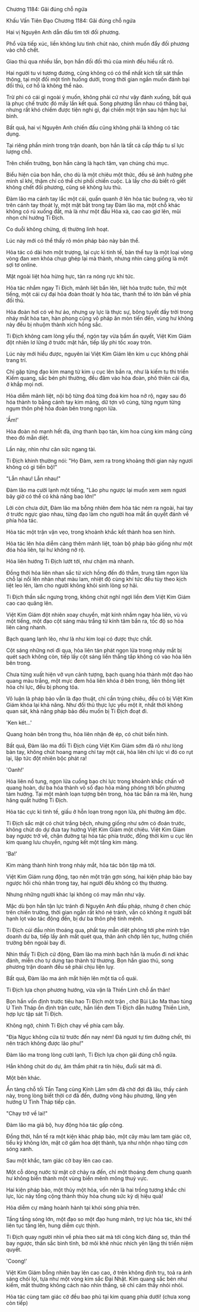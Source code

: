 




Chương 1184: Gãi đúng chỗ ngứa


Khấu Vấn Tiên Đạo Chương 1184: Gãi đúng chỗ ngứa

Hai vị Nguyên Anh dẫn đầu tìm tới đối phương.

Phổ vừa tiếp xúc, liền không lưu tình chút nào, chính muốn đẩy đối phương vào chỗ chết.

Giao thủ qua nhiều lần, bọn hắn đối đối thủ của mình đều hiểu rất rõ.

Hai người tu vi tương đương, cũng không có có thể nhất kích tất sát thần thông, tại một đối một tình huống dưới, trong thời gian ngắn muốn đánh bại đối thủ, cơ hồ là không thể nào.

Trừ phi có cái gì ngoài ý muốn, không phải cứ như vậy đánh xuống, bất quá là phục chế trước đó mấy lần kết quả. Song phương lẫn nhau có thắng bại, nhưng rất khó chiếm được tiện nghi gì, đại chiến một trận sau hậm hực lui binh.

Bất quá, hai vị Nguyên Anh chiến đấu cũng không phải là không có tác dụng.

Tại riêng phần mình trong trận doanh, bọn hắn là tất cả cấp thấp tu sĩ lực lượng chỗ.

Trên chiến trường, bọn hắn càng là hạch tâm, vạn chúng chú mục.

Biểu hiện của bọn hắn, cho dù là một chiêu một thức, đều sẽ ảnh hưởng phe mình sĩ khí, thậm chí có thể chi phối chiến cuộc. Là lấy cho dù biết rõ giết không chết đối phương, cũng sẽ không lưu thủ.

Đàm lão ma cánh tay lắc một cái, quấn quanh ở lên hỏa tác buông ra, vèo từ trên cánh tay thoát ly, một mặt bắt trong tay Đàm lão ma, một chỗ khác không có rủ xuống đất, mà là như một đầu Hỏa xà, cao cao giơ lên, mũi nhọn chỉ hướng Ti Địch.

Co duỗi không chừng, dị thường linh hoạt.

Lúc này mới có thể thấy rõ món pháp bảo này bản thể.

Hỏa tác có dài hơn một trượng, lại cực kì tinh tế, bản thể tuy là một loại vòng vòng đan xen khóa chụp ghép lại mà thành, nhưng nhìn càng giống là một sợi tơ online.

Mặt ngoài liệt hỏa hừng hực, tản ra nóng rực khí tức.

Hỏa tác nhắm ngay Ti Địch, mãnh liệt bắn lên, liệt hỏa trước tuôn, thử một tiếng, một cái cự đại hỏa đoàn thoát ly hỏa tác, thanh thế to lớn bắn về phía đối thủ.

Hỏa đoàn hơi có vẻ hư ảo, nhưng uy lực là thực sự, bông tuyết đầy trời trong nháy mắt hòa tan, hàn phong cũng vô pháp ăn mòn tiến đến, vùng hư không này đều bị nhuộm thành xích hồng sắc.

Ti Địch không cam lòng yếu thế, ngón tay vừa bấm ấn quyết, Việt Kim Giám đột nhiên lơ lửng ở trước mặt hắn, tiếp lấy phi tốc xoay tròn.

Lúc này mới hiểu được, nguyên lai Việt Kim Giám lên kim u cục không phải trang trí.

Chỉ gặp từng đạo kim mang từ kim u cục lên bắn ra, như là kiếm tu thi triển Kiếm quang, sắc bén phi thường, đều đâm vào hỏa đoàn, phô thiên cái địa, ở khắp mọi nơi.

Hỏa diễm mãnh liệt, nội bộ từng đoá từng đoá kim hoa nở rộ, ngay sau đó hóa thành to bằng cánh tay kim mãng, dữ tợn vô cùng, từng ngụm từng ngụm thôn phệ hỏa đoàn bên trong ngọn lửa.

'Ầm!'

Hỏa đoàn nỏ mạnh hết đà, ứng thanh bạo tán, kim hoa cùng kim mãng cũng theo đó mẫn diệt.

Lần này, nhìn như cân sức ngang tài.

Ti Địch khinh thường nói: "Họ Đàm, xem ra trong khoảng thời gian này ngươi không có gì tiến bộ!"

"Lẫn nhau! Lẫn nhau!"

Đàm lão ma cười lạnh một tiếng, "Lão phu ngược lại muốn xem xem ngươi bây giờ có thể có khả năng bao lớn!"

Lời còn chưa dứt, Đàm lão ma bỗng nhiên đem hỏa tác ném ra ngoài, hai tay ở trước ngực giao nhau, từng đạo làm cho người hoa mắt ấn quyết đánh về phía hỏa tác.

Hỏa tác một trận vặn vẹo, trong khoảnh khắc kết thành hoa sen hình.

Hỏa tác lên hỏa diễm càng thêm mãnh liệt, toàn bộ pháp bảo giống như một đóa hỏa liên, tại hư không nở rộ.

Hỏa liên hướng Ti Địch lướt tới, như chậm mà nhanh.

Đồng thời hỏa liên nhan sắc từ xích hồng đến đỏ thẫm, trung tâm ngọn lửa chỗ lại nổi lên nhàn nhạt màu lam, nhiệt độ cùng khí tức đều tùy theo kịch liệt leo lên, làm cho người không khỏi sinh lòng sợ hãi.

Ti Địch thần sắc ngưng trọng, không chút nghĩ ngợi liền đem Việt Kim Giám cao cao quăng lên.

Việt Kim Giám đột nhiên xoay chuyển, mặt kính nhắm ngay hỏa liên, vù vù một tiếng, một đạo cột sáng màu trắng từ kính tâm bắn ra, tốc độ so hỏa liên càng nhanh.

Bạch quang lạnh lẽo, như là như kim loại có được thực chất.

Cột sáng những nơi đi qua, hỏa liên tán phát ngọn lửa trong nháy mắt bị quét sạch không còn, tiếp lấy cột sáng liền thẳng tắp không có vào hỏa liên bên trong.

Chưa từng xuất hiện vỡ vụn cảnh tượng, bạch quang hóa thành một đạo hào quang màu trắng, một mực đem hỏa liên khóa ở bên trong, liên thông liệt hỏa chi lực, đều bị phong tỏa.

Vô luận là pháp bảo vẫn là đạo thuật, chỉ cần trúng chiêu, đều có bị Việt Kim Giám khóa lại khả năng. Như đối thủ thực lực yếu một ít, nhất thời không quan sát, khả năng pháp bảo đều muốn bị Ti Địch đoạt đi.

'Ken két...'

Quang hoàn bên trong thu, hỏa liên nhận đè ép, có chút biến hình.

Bất quá, Đàm lão ma đối Ti Địch cùng Việt Kim Giám sớm đã rõ như lòng bàn tay, không chút hoang mang chỉ tay một cái, hỏa liên chi lực vì đó co rụt lại, lập tức đột nhiên bộc phát ra!

'Oanh!'

Hỏa liên nổ tung, ngọn lửa cuồng bạo chi lực trong khoảnh khắc chấn vỡ quang hoàn, dư ba hóa thành vô số đạo hỏa mãng phóng tới bốn phương tám hướng. Tại một mảnh loạn tượng bên trong, hỏa tác bắn ra mà lên, hung hăng quất hướng Ti Địch.

Hỏa tác cực kì tinh tế, giấu ở hỗn loạn trong ngọn lửa, phi thường âm độc.

Ti Địch sắc mặt có chút trắng bệch, nhưng giống như sớm có đoán trước, không chút do dự đưa tay hướng Việt Kim Giám một chiêu. Việt Kim Giám bay ngược trở về, chặn đường tại hỏa tác phía trước, đồng thời kim u cục lên kim quang lưu chuyển, ngưng kết một tầng kim màng.

'Ba!'

Kim màng thành hình trong nháy mắt, hỏa tác bôn tập mà tới.

Việt Kim Giám rung động, tạo nên một trận gợn sóng, hai kiện pháp bảo bay ngược hồi chủ nhân trong tay, hai người đều không có thụ thương.

Nhưng những người khác lại không có may mắn như vậy.

Mặc dù bọn hắn tận lực tránh đi Nguyên Anh đấu pháp, nhưng ở chen chúc trên chiến trường, thời gian ngắn rất khó né tránh, vẫn có không ít người bất hạnh lọt vào tác động đến, bị dư ba thôn phệ tính mệnh.

Ti Địch cúi đầu nhìn thoáng qua, phất tay mẫn diệt phóng tới phe mình trận doanh dư ba, tiếp lấy ánh mắt quét qua, thân ảnh chớp liên tục, hướng chiến trường bên ngoài bay đi.

Nhìn thấy Ti Địch cử động, Đàm lão ma minh bạch hắn là muốn đi nơi khác đánh, miễn cho tự dưng tạo thành tử thương. Bọn hắn giao thủ, song phương trận doanh đều sẽ phải chịu liện lụy.

Bất quá, Đàm lão ma ánh mắt hiện lên một tia cổ quái.

Ti Địch lựa chọn phương hướng, vừa vặn là Thiền Linh chỗ ẩn thân!

Bọn hắn vốn định trước tiêu hao Ti Địch một trận , chờ Bùi Lão Ma thao túng U Tinh Tháp ổn định trận cước, hắn liền đem Ti Địch dẫn hướng Thiền Linh, hợp lực tập sát Ti Địch.

Không ngờ, chính Ti Địch chạy về phía cạm bẫy.

"Địa Ngục không cửa từ trước đến nay ném! Đã ngươi tự tìm đường chết, thì nên trách không được lão phu!"

Đàm lão ma trong lòng cười lạnh, Ti Địch lựa chọn gãi đúng chỗ ngứa.

Hắn không chút do dự, âm thầm phát ra tín hiệu, đuổi sát mà đi.

Một bên khác.

Ẩn tàng chỗ tối Tần Tang cùng Kính Lâm sớm đã chờ đợi đã lâu, thấy cảnh này, trong lòng biết thời cơ đã đến, đường vòng hậu phương, lặng yên hướng U Tinh Tháp tiếp cận.

"Chạy trở về lai!"

Đàm lão ma giả bộ, huy động hỏa tác gấp công.

Đồng thời, hắn tế ra một kiện khác pháp bảo, một cây màu lam tam giác cờ, tiểu kỳ không lớn, mặt cờ gấm hoa dệt thành, tựa như nhộn nhạo từng cơn sóng xanh.

Sau một khắc, tam giác cờ bay lên cao cao.

Một cỗ dòng nước từ mặt cờ chảy ra đến, chỉ một thoáng đem chung quanh hư không biến thành một vùng biển mênh mông thuỷ vực.

Hai kiện pháp bảo, một thủy một hỏa, vốn nên là hai trồng tương khắc chi lực, lúc này tổng cộng thành thủy hỏa chung sức kỳ dị hiệu quả!

Hỏa diễm cự mãng hoành hành tại khói sóng phía trên.

Tầng tầng sóng lớn, một đạo so một đạo hung mãnh, trợ lực hỏa tác, khí thế liên tục tăng lên, hung diễm cực thịnh.

Ti Địch quay người nhìn về phía theo sát mà tới công kích đáng sợ, thân thể bay ngược, thần sắc bình tĩnh, bờ môi khẽ nhúc nhích yên lặng thi triển niệm quyết.

'Coong!'

Việt Kim Giám bỗng nhiên bay lên cao cao, ở trên không định trụ, toả ra ánh sáng chói lọi, tựa như một vòng kim sắc Đại Nhật. Kim quang sắc bén như kiếm, mắt thường không cách nào nhìn thẳng, sẽ chỉ cảm thấy nhói nhói.

Hỏa tác cùng tam giác cờ đều bao phủ tại kim quang phía dưới! (chưa xong còn tiếp)




